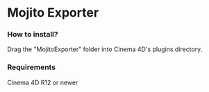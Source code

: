 # Mojito Exporter

### How to install?

Drag the "MojitoExporter" folder into Cinema 4D's plugins directory.

### Requirements

Cinema 4D R12 or newer
